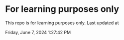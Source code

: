 # For learning purposes only
This repo is for learning purposes only.
Last updated at

Friday, June 7, 2024 1:27:42 PM

